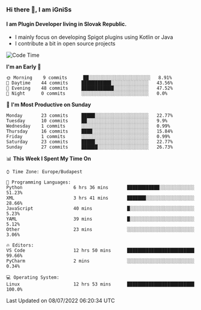 ### Hi there 👋, I am iGniSs

#### I am Plugin Developer living in Slovak Republic.
- I mainly focus on developing Spigot plugins using Kotlin or Java
- I contribute a bit in open source projects

<!--START_SECTION:waka-->
![Code Time](http://img.shields.io/badge/Code%20Time-805%20hrs%2056%20mins-blue)

**I'm an Early 🐤** 

```text
🌞 Morning    9 commits      ██░░░░░░░░░░░░░░░░░░░░░░░   8.91% 
🌆 Daytime    44 commits     ███████████░░░░░░░░░░░░░░   43.56% 
🌃 Evening    48 commits     ████████████░░░░░░░░░░░░░   47.52% 
🌙 Night      0 commits      ░░░░░░░░░░░░░░░░░░░░░░░░░   0.0%

```
📅 **I'm Most Productive on Sunday** 

```text
Monday       23 commits     █████░░░░░░░░░░░░░░░░░░░░   22.77% 
Tuesday      10 commits     ██░░░░░░░░░░░░░░░░░░░░░░░   9.9% 
Wednesday    1 commits      ░░░░░░░░░░░░░░░░░░░░░░░░░   0.99% 
Thursday     16 commits     ████░░░░░░░░░░░░░░░░░░░░░   15.84% 
Friday       1 commits      ░░░░░░░░░░░░░░░░░░░░░░░░░   0.99% 
Saturday     23 commits     █████░░░░░░░░░░░░░░░░░░░░   22.77% 
Sunday       27 commits     ██████░░░░░░░░░░░░░░░░░░░   26.73%

```


📊 **This Week I Spent My Time On** 

```text
⌚︎ Time Zone: Europe/Budapest

💬 Programming Languages: 
Python                   6 hrs 36 mins       ████████████░░░░░░░░░░░░░   51.23% 
XML                      3 hrs 41 mins       ███████░░░░░░░░░░░░░░░░░░   28.66% 
JavaScript               40 mins             █░░░░░░░░░░░░░░░░░░░░░░░░   5.23% 
YAML                     39 mins             █░░░░░░░░░░░░░░░░░░░░░░░░   5.12% 
Other                    23 mins             ░░░░░░░░░░░░░░░░░░░░░░░░░   3.06%

🔥 Editors: 
VS Code                  12 hrs 50 mins      █████████████████████████   99.66% 
PyCharm                  2 mins              ░░░░░░░░░░░░░░░░░░░░░░░░░   0.34%

💻 Operating System: 
Linux                    12 hrs 53 mins      █████████████████████████   100.0%

```


 Last Updated on 08/07/2022 06:20:34 UTC
<!--END_SECTION:waka-->